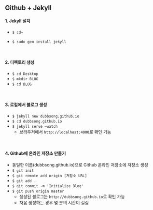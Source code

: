 ## Github + Jekyll

#### 1. Jekyll 설치

- `$ cd~`


- `$ sudo gem install jekyll`

<br>

#### 2. 디렉토리 생성

- `$ cd Desktop`
- `$ mkdir BLOG`
- `$ cd BLOG`

<br>

#### 3. 로컬에서 블로그 생성

- `$ jekyll new dubbsong.github.io`
- `$ cd dubbsong.github.io`
- `$ jekyll serve —watch`
  - 브라우저에서 `http://localhost:4000`로 확인 가능

<br>

#### 4. Github에 온라인 저장소 만들기

- 동일한 이름(dubbsong.github.io)으로 Github 온라인 저장소에 저장소 생성
- `$ git init`
- `$ git remote add origin [저장소 URL]`
- `$ git add .`
- `$ git commit -m 'Initialize Blog'`
- `$ git push origin master`
  - 생성된 블로그는 `http://dubbsong.github.io`로 확인 가능 
  - 처음 생성하는 경우 몇 분의 시간이 걸림